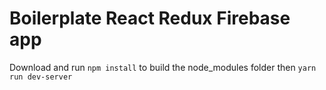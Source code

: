 # Boilerplate React Redux Firebase app

Download and run `npm install` to build the node_modules folder then `yarn run dev-server`
